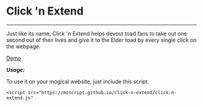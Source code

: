 Click 'n Extend
===============
--------
Just like its name, Click 'n Extend helps devout toad fans to take out one second out of their lives and give it to the Elder toad by every single click on the webpage.

[Demo](https://moscript.github.io/click-n-extend/index.html)

***Usage:***

To use it on your mogical website, just include this script.

    <script src="https://moscript.github.io/click-n-extend/click-n-extend.js"
